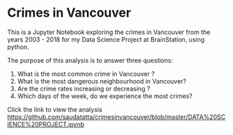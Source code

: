 # Crimes in Vancouver
This is a Jupyter Notebook exploring the crimes in Vancouver from the years 2003 - 2018 for my Data Science Project at BrainStation, using python.

The purpose of this analysis is to answer three questions:
1. What is the most common crime in Vancouver ?
2. What is the most dangerous neighbourhood in Vancouver?
3. Are the crime rates increasing or decreasing ?
4. Which days of the week, do we experience the most crimes?

Click the link to view the analysis https://github.com/saudatatta/crimesinvancouver/blob/master/DATA%20SCIENCE%20PROJECT.ipynb
